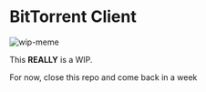# BitTorrent Client

![wip-meme](https://github.com/nothenrin/bittorrent-client/assets/23015763/f13eaef1-272c-473e-aa37-f8db96008a94)

This **REALLY** is a WIP. 

For now, close this repo and come back in a week
